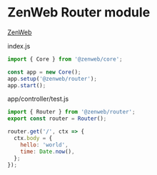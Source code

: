 # ZenWeb Router module

[ZenWeb](https://www.npmjs.com/package/zenweb)

index.js
```js
import { Core } from '@zenweb/core';

const app = new Core();
app.setup('@zenweb/router');
app.start();
```

app/controller/test.js
```js
import { Router } from '@zenweb/router';
export const router = Router();

router.get('/', ctx => {
  ctx.body = {
    hello: 'world',
    time: Date.now(),
  };
});
```
